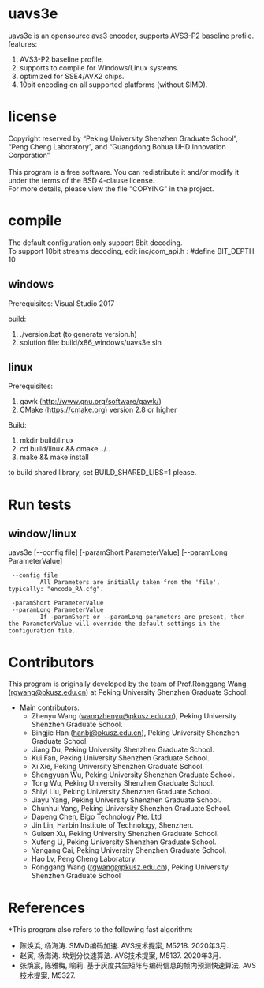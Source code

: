 # uavs3e
 uavs3e is an opensource avs3 encoder, supports AVS3-P2 baseline profile. <br>
 features:
 1) AVS3-P2 baseline profile.
 2) supports to compile for Windows/Linux systems.
 3) optimized for SSE4/AVX2 chips.
 4) 10bit encoding on all supported platforms (without SIMD).

# license
  Copyright reserved by “Peking University Shenzhen Graduate School”, “Peng Cheng Laboratory”, and “Guangdong Bohua UHD Innovation Corporation” <br><br>
  This program is a free software. You can redistribute it and/or modify it under the terms of the BSD 4-clause license. <br>
  For more details, please view the file "COPYING" in the project.
  
# compile
  The default configuration only support 8bit decoding. <br>
  To support 10bit streams decoding, edit inc/com_api.h : #define BIT_DEPTH 10

## windows
Prerequisites:
  Visual Studio 2017

build:
  1. ./version.bat (to generate version.h)
  2. solution file: build/x86_windows/uavs3e.sln 

## linux
Prerequisites:
  1. gawk (http://www.gnu.org/software/gawk/)
  2. CMake (https://cmake.org) version 2.8 or higher
  
Build:
  1. mkdir build/linux
  2. cd build/linux && cmake ../..
  3. make && make install

  to build shared library, set BUILD_SHARED_LIBS=1 please.

# Run tests
## window/linux

  uavs3e [--config file] [-paramShort ParameterValue] [--paramLong ParameterValue]

     --config file    
             All Parameters are initially taken from the 'file', typically: "encode_RA.cfg".

     -paramShort ParameterValue
     --paramLong ParameterValue
             If -paramShort or --paramLong parameters are present, then the ParameterValue will override the default settings in the configuration file.


# Contributors
This program is originally developed by the team of Prof.Ronggang Wang (rgwang@pkusz.edu.cn) at Peking University Shenzhen Graduate School. <br>

* Main contributors:  
  * Zhenyu Wang (wangzhenyu@pkusz.edu.cn), Peking University Shenzhen Graduate School. 
  * Bingjie Han (hanbj@pkusz.edu.cn), Peking University Shenzhen Graduate School. 
  * Jiang Du, Peking University Shenzhen Graduate School. 
  * Kui Fan, Peking University Shenzhen Graduate School. 
  * Xi Xie, Peking University Shenzhen Graduate School. 
  * Shengyuan Wu, Peking University Shenzhen Graduate School. 
  * Tong Wu, Peking University Shenzhen Graduate School. 
  * Shiyi Liu, Peking University Shenzhen Graduate School. 
  * Jiayu Yang, Peking University Shenzhen Graduate School. 
  * Chunhui Yang, Peking University Shenzhen Graduate School.
  * Dapeng Chen, Bigo Technology Pte. Ltd 
  * Jin Lin, Harbin Institute of Technology, Shenzhen.
  * Guisen Xu, Peking University Shenzhen Graduate School. 
  * Xufeng Li, Peking University Shenzhen Graduate School. 
  * Yangang Cai, Peking University Shenzhen Graduate School. 
  * Hao Lv, Peng Cheng Laboratory. 
  * Ronggang Wang (rgwang@pkusz.edu.cn), Peking University Shenzhen Graduate School

# References
*This program also refers to the following fast algorithm:
  * 陈焕浜, 杨海涛. SMVD编码加速. AVS技术提案, M5218. 2020年3月.
  * 赵寅, 杨海涛. 块划分快速算法. AVS技术提案, M5137. 2020年3月.
  * 张焕宸, 陈雅梅, 喻莉. 基于灰度共生矩阵与编码信息的帧内预测快速算法. AVS技术提案, M5327.
